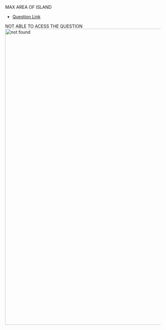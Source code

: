 MAX AREA OF ISLAND
- [Question Link](https://leetcode.com/problems/max-area-of-island/https://leetcode.com/problems/max-area-of-island/)


NOT ABLE TO ACESS THE QUESTION
<img width="960" alt="not found" src="https://user-images.githubusercontent.com/90523629/214766952-7798e9ec-c464-4db2-bd27-089d1f5e5b65.png">
